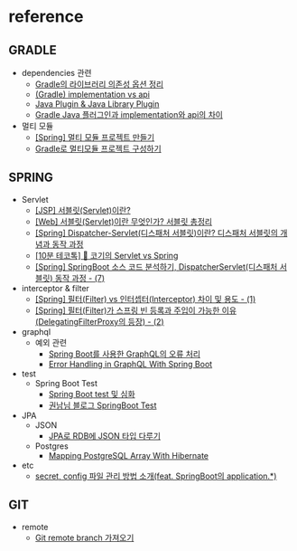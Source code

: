 # reference

## GRADLE

- dependencies 관련
  - [Gradle의 라이브러리 의존성 옵션 정리](https://twinparadox.tistory.com/630)
  - [(Gradle) implementation vs api](https://perfectacle.github.io/2022/03/12/gradle-implementation-vs-api/)
  - [Java Plugin & Java Library Plugin](https://ones1kk.github.io/posts/gradle-java-library-plugin/)
  - [Gradle Java 플러그인과 implementation와 api의 차이](https://mangkyu.tistory.com/296)
- 멀티 모듈
  - [[Spring] 멀티 모듈 프로젝트 만들기](https://velog.io/@soyeon207/%EC%8A%A4%ED%94%84%EB%A7%81-%EB%B6%80%ED%8A%B8-%EB%A9%80%ED%8B%B0-%EB%AA%A8%EB%93%88-%ED%94%84%EB%A1%9C%EC%A0%9D%ED%8A%B8-%EB%A7%8C%EB%93%A4%EA%B8%B0)
  - [Gradle로 멀티모듈 프로젝트 구성하기](https://dkswnkk.tistory.com/691)

## SPRING

- Servlet
  - [[JSP] 서블릿(Servlet)이란?](https://mangkyu.tistory.com/14)
  - [[Web] 서블릿(Servlet)이란 무엇인가? 서블릿 총정리](https://coding-factory.tistory.com/742)
  - [[Spring] Dispatcher-Servlet(디스패처 서블릿)이란? 디스패처 서블릿의 개념과 동작 과정](https://mangkyu.tistory.com/18)
  - [[10분 테코톡] 🐶 코기의 Servlet vs Spring](https://www.youtube.com/watch?v=calGCwG_B4Y)
  - [[Spring] SpringBoot 소스 코드 분석하기, DispatcherServlet(디스패처 서블릿) 동작 과정 - (7)](https://mangkyu.tistory.com/216)
- interceptor & filter
  - [[Spring] 필터(Filter) vs 인터셉터(Interceptor) 차이 및 용도 - (1)](https://mangkyu.tistory.com/173)
  - [[Spring] 필터(Filter)가 스프링 빈 등록과 주입이 가능한 이유(DelegatingFilterProxy의 등장) - (2)](https://mangkyu.tistory.com/221)
- graphql
  - 예외 관련
    - [Spring Boot를 사용한 GraphQL의 오류 처리](https://recordsoflife.tistory.com/918)
    - [Error Handling in GraphQL With Spring Boot](https://www.baeldung.com/spring-graphql-error-handling)
- test
  - Spring Boot Test
    - [Spring Boot  test 및 심화](https://happyer16.tistory.com/entry/Spring-Boot-Test-%EB%B0%8F-%EC%8B%AC%ED%99%94)
    - [권남님 블로그 SpringBoot Test](https://ko.javascript.info/)
- JPA
  - JSON
    - [JPA로 RDB에 JSON 타입 다루기](https://danawalab.github.io/spring/2022/08/05/Jpa-Json-Type.html)
  - Postgres
    - [Mapping PostgreSQL Array With Hibernate](https://www.baeldung.com/java-hibernate-map-postgresql-array)
- etc
  - [secret, config 파일 관리 방법 소개(feat. SpringBoot의 application.*)](https://kukim.tistory.com/150)

## GIT

- remote
  - [Git remote branch 가져오기](https://cjh5414.github.io/get-git-remote-branch/)
